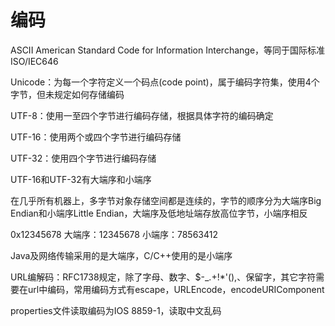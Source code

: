 # 编码

ASCII American Standard Code for Information Interchange，等同于国际标准ISO/IEC646

Unicode：为每一个字符定义一个码点(code point)，属于编码字符集，使用4个字节，但未规定如何存储编码

UTF-8：使用一至四个字节进行编码存储，根据具体字符的编码确定

UTF-16：使用两个或四个字节进行编码存储

UTF-32：使用四个字节进行编码存储

UTF-16和UTF-32有大端序和小端序

在几乎所有机器上，多字节对象存储空间都是连续的，字节的顺序分为大端序Big Endian和小端序Little Endian，大端序及低地址端存放高位字节，小端序相反

0x12345678     大端序：12345678    小端序：78563412

Java及网络传输采用的是大端序，C/C++使用的是小端序

URL编解码：RFC1738规定，除了字母、数字、$-_.+!*'(),、保留字，其它字符需要在url中编码，常用编码方式有escape，URLEncode，encodeURIComponent

properties文件读取编码为IOS 8859-1，读取中文乱码